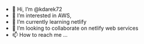- 👋 Hi, I’m @kdarek72
- 👀 I’m interested in AWS, 
- 🌱 I’m currently learning netlify
- 💞️ I’m looking to collaborate on netlify web services 
- 📫 How to reach me ...

<!---
kdarek72/kdarek72 is a ✨ special ✨ repository because its `README.md` (this file) appears on your GitHub profile.
You can click the Preview link to take a look at your changes.
--->
